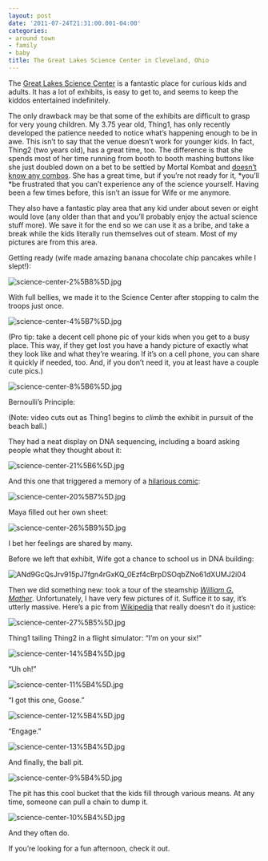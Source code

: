 ```yaml
---
layout: post
date: '2011-07-24T21:31:00.001-04:00'
categories:
- around town
- family
- baby
title: The Great Lakes Science Center in Cleveland, Ohio
---
```



The [Great Lakes Science Center](http://www.glsc.org/) is a fantastic place for curious kids and adults. It has a lot of exhibits, is easy to get to, and seems to keep the kiddos entertained indefinitely. 

The only drawback may be that some of the exhibits are difficult to grasp for very young children. My 3.75 year old, Thing1, has only recently developed the patience needed to notice what’s happening enough to be in awe. This isn’t to say that the venue doesn’t work for younger kids. In fact, Thing2 (two years old), has a great time, too. The difference is that she spends most of her time running from booth to booth mashing buttons like she just doubled down on a bet to be settled by Mortal Kombat and [doesn’t know any combos](http://en.wikipedia.org/wiki/Eddy_Gordo#Other_appearances). She has a great time, but if you’re not ready for it, *you’ll *be frustrated that you can’t experience any of the science yourself. Having been a few times before, this isn’t an issue for Wife or me anymore.

They also have a fantastic play area that any kid under about seven or eight would love (any older than that and you’ll probably enjoy the actual science stuff more). We save it for the end so we can use it as a bribe, and take a break while the kids literally run themselves out of steam. Most of my pictures are from this area.

Getting ready (wife made amazing banana chocolate chip pancakes while I slept!):  

![science-center-2%5B8%5D.jpg](science-center-2%5B8%5D.jpg)  

With full bellies, we made it to the Science Center after stopping to calm the troops just once.   

![science-center-4%5B7%5D.jpg](science-center-4%5B7%5D.jpg)

(Pro tip: take a decent cell phone pic of your kids when you get to a busy place. This way, if they get lost you have a handy picture of exactly what they look like and what they’re wearing. If it’s on a cell phone, you can share it quickly if needed, too. And, if you don’t need it, you at least have a couple cute pics.)  

![science-center-8%5B6%5D.jpg](science-center-8%5B6%5D.jpg)  

Bernoulli’s Principle:  



(Note: video cuts out as Thing1 begins to *climb* the exhibit in pursuit of the beach ball.)

They had a neat display on DNA sequencing, including a board asking people what they thought about it:

![science-center-21%5B6%5D.jpg](science-center-21%5B6%5D.jpg)

And this one that triggered a memory of a [hilarious comic](http://hyperboleandahalf.blogspot.com/2010/04/alot-is-better-than-you-at-everything.html):

![science-center-20%5B7%5D.jpg](science-center-20%5B7%5D.jpg)    

Maya filled out her own sheet:  

![science-center-26%5B9%5D.jpg](science-center-26%5B9%5D.jpg)  

I bet her feelings are shared by many. 

Before we left that exhibit, Wife got a chance to school us in DNA building:  

![ANd9GcQsJrv915pJ7fgn4rGxKQ_0Ezf4cBrpDSOqbZNo61dXUMJ2i04](science-center-16%5B5%5D.jpg)

Then we did something new: took a tour of the steamship [*William G. Mather*](http://www.glsc.org/mather_museum.php). Unfortunately, I have very few pictures of it. Suffice it to say, it’s utterly massive. Here’s a pic from [Wikipedia](http://en.wikipedia.org/wiki/Steamship_William_G._Mather_Maritime_Museum) that really doesn’t do it justice:

![science-center-27%5B5%5D.jpg](science-center-27%5B5%5D.jpg)  

Thing1 tailing Thing2 in a flight simulator: “I’m on your six!”

![science-center-14%5B4%5D.jpg](science-center-14%5B4%5D.jpg)

“Uh oh!”

![science-center-11%5B4%5D.jpg](science-center-11%5B4%5D.jpg)

“I got this one, Goose.”

![science-center-12%5B4%5D.jpg](science-center-12%5B4%5D.jpg)

“Engage.”

![science-center-13%5B4%5D.jpg](science-center-13%5B4%5D.jpg)

And finally, the ball pit.

![science-center-9%5B4%5D.jpg](science-center-9%5B4%5D.jpg)

The pit has this cool bucket that the kids fill through various means. At any time, someone can pull a chain to dump it.

![science-center-10%5B4%5D.jpg](science-center-10%5B4%5D.jpg)    

And they often do.  



If you’re looking for a fun afternoon, check it out.